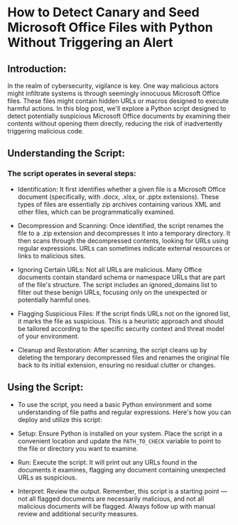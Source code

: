 # How to Detect Canary and Seed Microsoft Office Files with Python Without Triggering an Alert

 ## Introduction: 

In the realm of cybersecurity, vigilance is key. One way malicious actors might infiltrate systems is through seemingly innocuous Microsoft Office files. These files might contain hidden URLs or macros designed to execute harmful actions. In this blog post, we'll explore a Python script designed to detect potentially suspicious Microsoft Office documents by examining their contents without opening them directly, reducing the risk of inadvertently triggering malicious code.

## Understanding the Script:

### The script operates in several steps: 

- Identification: It first identifies whether a given file is a Microsoft Office document (specifically, with .docx, .xlsx, or .pptx extensions). These types of files are essentially zip archives containing various XML and other files, which can be programmatically examined.

- Decompression and Scanning: Once identified, the script renames the file to a .zip extension and decompresses it into a temporary directory. It then scans through the decompressed contents, looking for URLs using regular expressions. URLs can sometimes indicate external resources or links to malicious sites.

- Ignoring Certain URLs: Not all URLs are malicious. Many Office documents contain standard schema or namespace URLs that are part of the file's structure. The script includes an ignored_domains list to filter out these benign URLs, focusing only on the unexpected or potentially harmful ones.

- Flagging Suspicious Files: If the script finds URLs not on the ignored list, it marks the file as suspicious. This is a heuristic approach and should be tailored according to the specific security context and threat model of your environment.

- Cleanup and Restoration: After scanning, the script cleans up by deleting the temporary decompressed files and renames the original file back to its initial extension, ensuring no residual clutter or changes.

## Using the Script: 

- To use the script, you need a basic Python environment and some understanding of file paths and regular expressions. Here's how you can deploy and utilize this script:

- Setup: Ensure Python is installed on your system. Place the script in a convenient location and update the `PATH_TO_CHECK` variable to point to the file or directory you want to examine.

- Run: Execute the script. It will print out any URLs found in the documents it examines, flagging any document containing unexpected URLs as suspicious.

- Interpret: Review the output. Remember, this script is a starting point — not all flagged documents are necessarily malicious, and not all malicious documents will be flagged. Always follow up with manual review and additional security measures.
